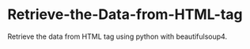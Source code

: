 # Retrieve-the-Data-from-HTML-tag
Retrieve the data from HTML tag using python with beautifulsoup4.
